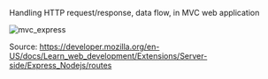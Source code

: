 Handling HTTP request/response, data flow, in MVC web application

![mvc_express](https://github.com/user-attachments/assets/83ab9db2-758c-46e4-828c-35f9e5d4736c)

Source:
https://developer.mozilla.org/en-US/docs/Learn_web_development/Extensions/Server-side/Express_Nodejs/routes
